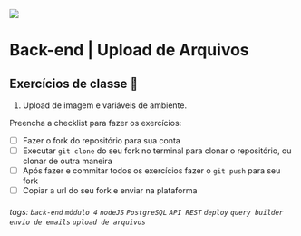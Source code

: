 ![](https://i.imgur.com/xG74tOh.png)

# Back-end | Upload de Arquivos

## Exercícios de classe 🏫

1.  Upload de imagem e variáveis de ambiente.

Preencha a checklist para fazer os exercícios:

-   [ ] Fazer o fork do repositório para sua conta
-   [ ] Executar `git clone` do seu fork no terminal para clonar o repositório, ou clonar de outra maneira
-   [ ] Após fazer e commitar todos os exercícios fazer o `git push` para seu fork
-   [ ] Copiar a url do seu fork e enviar na plataforma

###### tags: `back-end` `módulo 4` `nodeJS` `PostgreSQL` `API REST` `deploy` `query builder` `envio de emails` `upload de arquivos`
